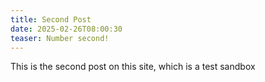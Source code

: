 ```yaml
---
title: Second Post
date: 2025-02-26T08:00:30
teaser: Number second!
---
```

This is the second post on this site, which is a test sandbox

